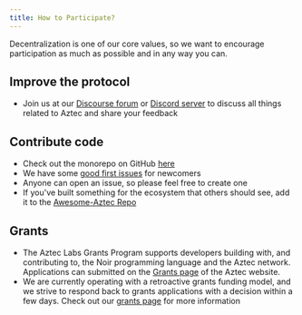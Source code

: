 ```yaml
---
title: How to Participate?
---
```


Decentralization is one of our core values, so we want to encourage participation as much as possible and in any way you can.

## Improve the protocol

- Join us at our [Discourse forum](https://discourse.aztec.network/) or [Discord server](https://discord.gg/DgWG2DBMyB) to discuss all things related to Aztec and share your feedback

## Contribute code

- Check out the monorepo on GitHub [here](https://github.com/AztecProtocol/aztec-packages)
- We have some [good first issues](https://github.com/AztecProtocol/aztec-packages/labels/good%20first%20issue) for newcomers
- Anyone can open an issue, so please feel free to create one
- If you've built something for the ecosystem that others should see, add it to the [Awesome-Aztec Repo](https://github.com/AztecProtocol/awesome-aztec)

## Grants

- The Aztec Labs Grants Program supports developers building with, and contributing to, the Noir programming language and the Aztec network. Applications can submitted on the [Grants page](https://aztec.network/grants/) of the Aztec website. 
- We are currently operating with a retroactive grants funding model, and we strive to respond back to grants applications with a decision within a few days. Check out our [grants page](https://aztec.network/grants/) for more information
